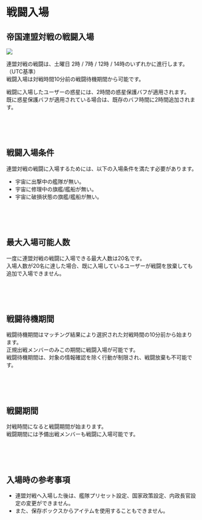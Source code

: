 # 戦闘入場

## 帝国連盟対戦の戦闘入場

![](http://d3bbxo4nelobc3.cloudfront.net/html/img/help/1803_01.jpg)

連盟対戦の戦闘は、土曜日 2時 / 7時 / 12時 / 14時のいずれかに進行します。（UTC基準）<br>
戦闘入場は対戦時間10分前の戦闘待機期間から可能です。

戦闘に入場したユーザーの惑星には、2時間の惑星保護バフが適用されます。<br>
既に惑星保護バフが適用されている場合は、既存のバフ時間に2時間追加されます。

<br>
<br>
<br>


## 戦闘入場条件
 
連盟対戦の戦闘に入場するためには、以下の入場条件を満たす必要があります。

- 宇宙に出撃中の艦隊が無い。<br>
- 宇宙に修理中の旗艦/艦船が無い。<br>
- 宇宙に破損状態の旗艦/艦船が無い。

<br>
<br>
<br>


## 最大入場可能人数
 
一度に連盟対戦の戦闘に入場できる最大人数は20名です。<br>
入場人数が20名に達した場合、既に入場しているユーザーが戦闘を放棄しても追加で入場できません。

<br>
<br>
<br>


## 戦闘待機期間
 
戦闘待機期間はマッチング結果により選択された対戦時間の10分前から始まります。<br>
正規出戦メンバーのみこの期間に戦闘入場が可能です。<br>
戦闘待機期間は、対象の情報確認を除く行動が制限され、戦闘放棄も不可能です。

<br>
<br>
<br>
 

## 戦闘期間
 
対戦時間になると戦闘期間が始まります。<br>
戦闘期間には予備出戦メンバーも戦闘に入場可能です。

<br>
<br>
<br>

## 入場時の参考事項
- 連盟対戦へ入場した後は、艦隊プリセット設定、国家政策設定、内政長官設定の変更ができません。
- また、保存ボックスからアイテムを使用することもできません。

<br>
<br>
<br>